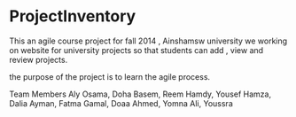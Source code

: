 ProjectInventory
================

This an agile course project for fall 2014 , Ainshamsw university 
we working on website for university projects so that students can add , view and review projects. 

the purpose of the project is to learn the agile process. 

Team Members
Aly Osama, Doha Basem, Reem Hamdy, Yousef Hamza, Dalia Ayman, Fatma Gamal, Doaa Ahmed, Yomna Ali, Youssra
